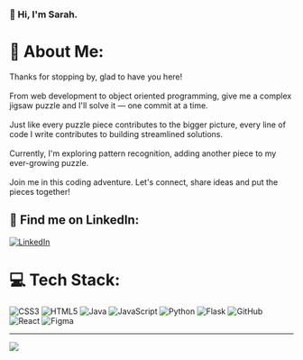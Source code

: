 ### 👋 Hi, I'm Sarah. 

# 🧩 About Me:
Thanks for stopping by, glad to have you here!<br><br>From web development to object oriented programming, give me a complex jigsaw puzzle and I'll solve it — one commit at a time.<br><br>Just like every puzzle piece contributes to the bigger picture, every line of code I write contributes to building streamlined solutions.<br><br>Currently, I'm exploring pattern recognition, adding another piece to my ever-growing puzzle.<br><br>Join me in this coding adventure. Let's connect, share ideas and put the pieces together!<br>


## 🤝 Find me on LinkedIn:
[![LinkedIn](https://img.shields.io/badge/LinkedIn-%230077B5.svg?logo=linkedin&logoColor=white)](https://linkedin.com/in/sarahabellard) 

# 💻 Tech Stack:
![CSS3](https://img.shields.io/badge/css3-%231572B6.svg?style=for-the-badge&logo=css3&logoColor=white) ![HTML5](https://img.shields.io/badge/html5-%23E34F26.svg?style=for-the-badge&logo=html5&logoColor=white) ![Java](https://img.shields.io/badge/java-%23ED8B00.svg?style=for-the-badge&logo=java&logoColor=white) ![JavaScript](https://img.shields.io/badge/javascript-%23323330.svg?style=for-the-badge&logo=javascript&logoColor=%23F7DF1E) ![Python](https://img.shields.io/badge/python-3670A0?style=for-the-badge&logo=python&logoColor=ffdd54) ![Flask](https://img.shields.io/badge/flask-%23000.svg?style=for-the-badge&logo=flask&logoColor=white) ![GitHub](https://img.shields.io/badge/GitHub-%23121011.svg?style=for-the-badge&logo=github&logoColor=white) ![React](https://img.shields.io/badge/react-%2320232a.svg?style=for-the-badge&logo=react&logoColor=%2361DAFB) 	![Figma](https://img.shields.io/badge/figma-%23F24E1E.svg?style=for-the-badge&logo=figma&logoColor=white)

---
[![](https://visitcount.itsvg.in/api?id=sarahabellard&icon=0&color=0)](https://visitcount.itsvg.in)


